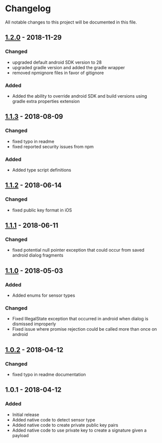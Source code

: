 # Changelog
All notable changes to this project will be documented in this file.

## [1.2.0] - 2018-11-29
### Changed
- upgraded default android SDK version to 28
- upgraded gradle version and added the gradle wrapper
- removed npmignore files in favor of gitignore
### Added
- Added the ability to override android SDK and build versions using gradle extra properties extension

## [1.1.3] - 2018-08-09
### Changed
- fixed typo in readme
- fixed reported security issues from npm
### Added
- Added type script definitions

## [1.1.2] - 2018-06-14
### Changed
- fixed public key format in iOS

## [1.1.1] - 2018-06-11
### Changed
- fixed potential null pointer exception that could occur from saved android dialog fragments

## [1.1.0] - 2018-05-03
### Added
- Added enums for sensor types

### Changed
- Fixed IllegalState exception that occurred in android when dialog is dismissed improperly
- Fixed issue where promise rejection could be called more than once on android

## [1.0.2] - 2018-04-12
### Changed
- fixed typo in readme documentation

## 1.0.1 - 2018-04-12
### Added
- Initial release
- Added native code to detect sensor type
- Added native code to create private public key pairs
- Added native code to use private key to create a signature given a payload

[1.0.2]: https://github.com/SelfLender/react-native-biometrics/compare/1.0.1...1.0.2
[1.1.0]: https://github.com/SelfLender/react-native-biometrics/compare/1.0.2...1.1.0
[1.1.1]: https://github.com/SelfLender/react-native-biometrics/compare/1.1.0...1.1.1
[1.1.2]: https://github.com/SelfLender/react-native-biometrics/compare/1.1.1...1.1.2
[1.1.3]: https://github.com/SelfLender/react-native-biometrics/compare/1.1.2...1.1.3
[1.2.0]: https://github.com/SelfLender/react-native-biometrics/compare/1.1.3...1.2.0
